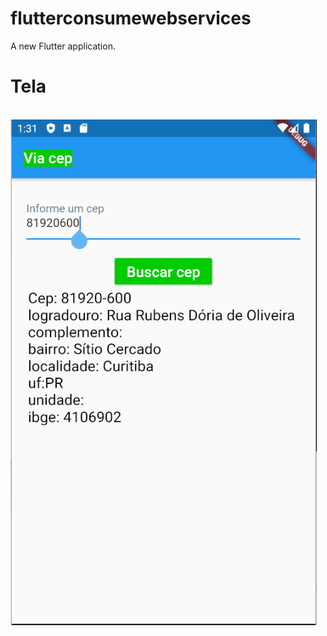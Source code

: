 # flutterconsumewebservices

A new Flutter application.


# Tela

<p>
 <br/><img src="https://github.com/alexandreximenes/flutter/blob/master/8 Consumo de web services/flutter_consumewebservices/imagem/viacep.PNG" alt="tela app">
</p>
